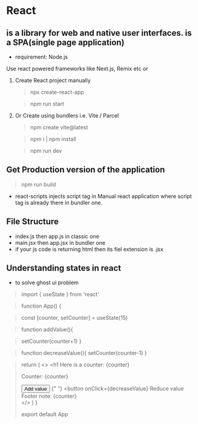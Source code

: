 
# React 

## is a library for web and native user interfaces. is a SPA(single page application)
* requirement: Node.js 

Use react powered frameworks like Next.js, Remix etc or

1. Create React project manually 

    > npx create-react-app
    
    > npm run start

2. Or Create using bundlers i.e. Vite / Parcel 
    > npm create vite@latest
    
    > npm i | npm install

    > npm run dev

## Get Production version of the application

> npm run build 

* react-scripts injects script tag in Manual react application where script tag is already there in bundler one.

## File Structure

* index.js then app.js in classic one
* main.jsx then app.jsx in bundler one
* if your js code is returning html then its fiel extension is .jsx

## Understanding states in react

* to solve ghost ui problem

> import { useState } from 'react'

> function App() {

>  const [counter, setCounter] = useState(15)

>  function addValue(){

>    setCounter(counter+1)
>  }

>  function decreaseValue(){
>    setCounter(counter-1)
>  }

>  return (
>    <>
>      <h1 Here is a counter: {counter}</h1>
>      <p>Counter: {counter}</p>
>      <button onClick={addValue}>Add value</button> {" "}
>      <button onClick={decreaseValue} Reduce value </button>
>      <footer>Footer note: {counter}</footer>
>    </>
>  )
>}
>
>export default App